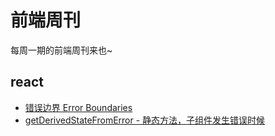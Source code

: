 # 前端周刊
每周一期的前端周刊来也~

## react

* [错误边界 Error Boundaries](https://zh-hans.reactjs.org/docs/error-boundaries.html)
* [getDerivedStateFromError - 静态方法，子组件发生错误时候](https://zh-hans.reactjs.org/docs/react-component.html#static-getderivedstatefromerror)

